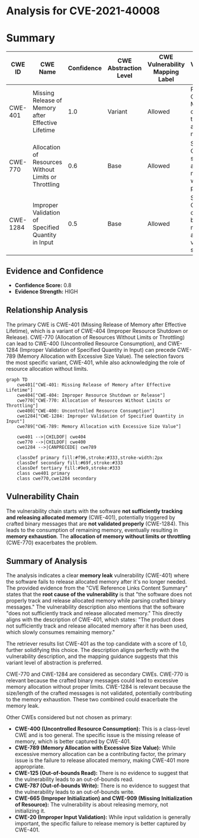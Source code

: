 # Analysis for CVE-2021-40008

# Summary
| CWE ID | CWE Name | Confidence | CWE Abstraction Level | CWE Vulnerability Mapping Label | CWE-Vulnerability Mapping Notes |
|---|---|---|---|---|---|
| CWE-401 | Missing Release of Memory after Effective Lifetime | 1.0 | Variant | Allowed | Primary CWE. Memory leak due to failure to release allocated memory. |
| CWE-770 | Allocation of Resources Without Limits or Throttling | 0.6 | Base | Allowed | Secondary CWE. The system allocates memory without proper limits. |
| CWE-1284 | Improper Validation of Specified Quantity in Input | 0.5 | Base | Allowed | Secondary CWE. The crafted binary messages are not validated for size/length. |

## Evidence and Confidence

*   **Confidence Score:** 0.8
*   **Evidence Strength:** HIGH

## Relationship Analysis
The primary CWE is CWE-401 (Missing Release of Memory after Effective Lifetime), which is a variant of CWE-404 (Improper Resource Shutdown or Release). CWE-770 (Allocation of Resources Without Limits or Throttling) can lead to CWE-400 (Uncontrolled Resource Consumption), and CWE-1284 (Improper Validation of Specified Quantity in Input) can precede CWE-789 (Memory Allocation with Excessive Size Value). The selection favors the most specific variant, CWE-401, while also acknowledging the role of resource allocation without limits.

```mermaid
graph TD
    cwe401["CWE-401: Missing Release of Memory after Effective Lifetime"]
    cwe404["CWE-404: Improper Resource Shutdown or Release"]
    cwe770["CWE-770: Allocation of Resources Without Limits or Throttling"]
    cwe400["CWE-400: Uncontrolled Resource Consumption"]
    cwe1284["CWE-1284: Improper Validation of Specified Quantity in Input"]
    cwe789["CWE-789: Memory Allocation with Excessive Size Value"]

    cwe401 -->|CHILDOF| cwe404
    cwe770 -->|CHILDOF| cwe400
    cwe1284 -->|CANPRECEDE| cwe789

    classDef primary fill:#f96,stroke:#333,stroke-width:2px
    classDef secondary fill:#69f,stroke:#333
    classDef tertiary fill:#9e9,stroke:#333
    class cwe401 primary
    class cwe770,cwe1284 secondary
```

## Vulnerability Chain
The vulnerability chain starts with the software **not sufficiently tracking and releasing allocated memory** (CWE-401), potentially triggered by crafted binary messages that are **not validated properly** (CWE-1284). This leads to the consumption of remaining memory, eventually resulting in **memory exhaustion**. The **allocation of memory without limits or throttling** (CWE-770) exacerbates the problem.

## Summary of Analysis
The analysis indicates a clear **memory leak** vulnerability (CWE-401) where the software fails to release allocated memory after it's no longer needed. The provided evidence from the "CVE Reference Links Content Summary" states that the **root cause of the vulnerability** is that "the software does not properly track and release allocated memory while parsing crafted binary messages." The vulnerability description also mentions that the software "does not sufficiently track and release allocated memory." This directly aligns with the description of CWE-401, which states: "The product does not sufficiently track and release allocated memory after it has been used, which slowly consumes remaining memory."

The retriever results list CWE-401 as the top candidate with a score of 1.0, further solidifying this choice. The description aligns perfectly with the vulnerability description, and the mapping guidance suggests that this variant level of abstraction is preferred.

CWE-770 and CWE-1284 are considered as secondary CWEs. CWE-770 is relevant because the crafted binary messages could lead to excessive memory allocation without proper limits. CWE-1284 is relevant because the size/length of the crafted messages is not validated, potentially contributing to the memory exhaustion. These two combined could exacerbate the memory leak.

Other CWEs considered but not chosen as primary:

*   **CWE-400 (Uncontrolled Resource Consumption):** This is a class-level CWE and is too general. The specific issue is the missing release of memory, which is better captured by CWE-401.
*   **CWE-789 (Memory Allocation with Excessive Size Value):** While excessive memory allocation can be a contributing factor, the primary issue is the failure to release allocated memory, making CWE-401 more appropriate.
*   **CWE-125 (Out-of-bounds Read):** There is no evidence to suggest that the vulnerability leads to an out-of-bounds read.
*   **CWE-787 (Out-of-bounds Write):** There is no evidence to suggest that the vulnerability leads to an out-of-bounds write.
*   **CWE-665 (Improper Initialization) and CWE-909 (Missing Initialization of Resource):** The vulnerability is about releasing memory, not initializing it.
*   **CWE-20 (Improper Input Validation):** While input validation is generally important, the specific failure to release memory is better captured by CWE-401.